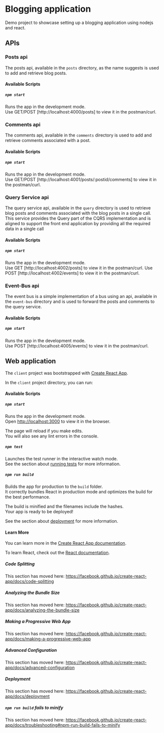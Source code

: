 # Blogging application

Demo project to showcase setting up a blogging application using nodejs and react.

## APIs

### Posts api
The posts api, available in the `posts` directory, as the name suggests is used to add and retrieve blog posts. 

#### Available Scripts

##### `npm start`

Runs the app in the development mode.<br />
Use GET/POST [http://localhost:4000/posts] to view it in the postman/curl.

### Comments api
The comments api, available in the `comments` directory is used to add and retrieve comments associated with a post. 

#### Available Scripts

##### `npm start`

Runs the app in the development mode.<br />
Use GET/POST [http://localhost:4001/posts/:postid/comments] to view it in the postman/curl.

### Query Service api
The query service api, available in the `query` directory is used to retrieve blog posts and comments associated with the blog posts in a single call. This service provides the Query part of the CQRS implementation and is aligned to support the front end application by providing all the required data in a single call 

#### Available Scripts

##### `npm start`

Runs the app in the development mode.<br />
Use GET [http://localhost:4002/posts] to view it in the postman/curl.
Use POST [http://localhost:4002/events] to view it in the postman/curl.

### Event-Bus api
The event bus is a simple implementation of a bus using an api, available in the `event-bus` directory and is used to forward the posts and comments to the query service. 

#### Available Scripts

##### `npm start`

Runs the app in the development mode.<br />
Use POST [http://localhost:4005/events] to view it in the postman/curl.

## Web application

The `client` project was bootstrapped with [Create React App](https://github.com/facebook/create-react-app).

In the `client` project directory, you can run:

#### Available Scripts
##### `npm start`

Runs the app in the development mode.<br />
Open [http://localhost:3000](http://localhost:3000) to view it in the browser.

The page will reload if you make edits.<br />
You will also see any lint errors in the console.

##### `npm test`

Launches the test runner in the interactive watch mode.<br />
See the section about [running tests](https://facebook.github.io/create-react-app/docs/running-tests) for more information.

##### `npm run build`

Builds the app for production to the `build` folder.<br />
It correctly bundles React in production mode and optimizes the build for the best performance.

The build is minified and the filenames include the hashes.<br />
Your app is ready to be deployed!

See the section about [deployment](https://facebook.github.io/create-react-app/docs/deployment) for more information.

#### Learn More

You can learn more in the [Create React App documentation](https://facebook.github.io/create-react-app/docs/getting-started).

To learn React, check out the [React documentation](https://reactjs.org/).

##### Code Splitting

This section has moved here: https://facebook.github.io/create-react-app/docs/code-splitting

##### Analyzing the Bundle Size

This section has moved here: https://facebook.github.io/create-react-app/docs/analyzing-the-bundle-size

##### Making a Progressive Web App

This section has moved here: https://facebook.github.io/create-react-app/docs/making-a-progressive-web-app

##### Advanced Configuration

This section has moved here: https://facebook.github.io/create-react-app/docs/advanced-configuration

##### Deployment

This section has moved here: https://facebook.github.io/create-react-app/docs/deployment

##### `npm run build` fails to minify

This section has moved here: https://facebook.github.io/create-react-app/docs/troubleshooting#npm-run-build-fails-to-minify
